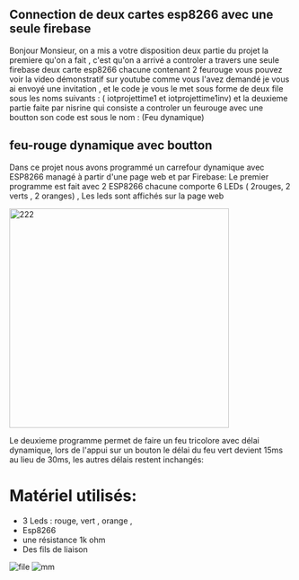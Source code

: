 ## Connection de deux cartes esp8266 avec une seule firebase

Bonjour Monsieur, on a mis a votre disposition deux partie du projet la premiere qu'on a fait , c'est qu'on a arrivé a controler a travers une seule firebase deux carte esp8266 chacune contenant 2 feurouge vous pouvez voir la video démonstratif sur youtube comme vous l'avez demandé je vous ai envoyé une invitation , et le code je vous le met sous forme de deux file sous les noms suivants : ( iotprojettime1 et iotprojettime1inv) et la deuxieme partie faite par nisrine qui consiste a controler un feurouge avec une boutton son code est sous le nom : (Feu dynamique)


## feu-rouge dynamique avec boutton

Dans ce projet nous avons programmé un carrefour dynamique avec ESP8266 managé à partir d'une page web et par Firebase:
Le premier programme est fait avec 2 ESP8266 chacune comporte 6 LEDs ( 2rouges, 2 verts , 2 oranges) , Les leds sont affichés sur la page web 

<img width="391" alt="222" src="https://user-images.githubusercontent.com/70923734/107163477-00942e00-69aa-11eb-9fda-2804e1f1f31f.PNG">       
       
Le deuxieme programme permet de faire un feu tricolore avec délai dynamique, lors de l'appui sur un bouton le délai du feu vert devient 15ms au lieu de 30ms, les autres délais restent inchangés:

# Matériel utilisés:
- 3 Leds : rouge, vert , orange ,
- Esp8266
- une résistance 1k ohm
- Des fils de liaison

![file](https://user-images.githubusercontent.com/70923734/107163427-ba3ecf00-69a9-11eb-9a0e-2cab08a01a71.png)
![mm](https://user-images.githubusercontent.com/70923734/107163444-d0e52600-69a9-11eb-9af4-d0445d5d13f6.png)



